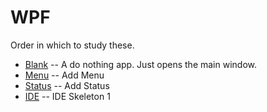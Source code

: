 # WPF

Order in which to study these.

* [Blank](Blank) -- A do nothing app.  Just opens the main window.
* [Menu](Menu) -- Add Menu 
* [Status](Status) -- Add Status 
* [IDE](IDE) -- IDE Skeleton 1 
